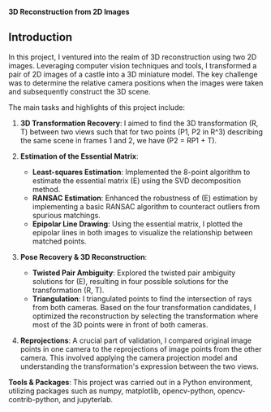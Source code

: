 **3D Reconstruction from 2D Images**

## Introduction

In this project, I ventured into the realm of 3D reconstruction using two 2D images. Leveraging computer vision techniques and tools, I transformed a pair of 2D images of a castle into a 3D miniature model. The key challenge was to determine the relative camera positions when the images were taken and subsequently construct the 3D scene.

The main tasks and highlights of this project include:

1. **3D Transformation Recovery**: I aimed to find the 3D transformation (R, T) between two views such that for two points \(P1, P2 in R^3) describing the same scene in frames 1 and 2, we have \(P2 = RP1 + T\).

2. **Estimation of the Essential Matrix**:
   - **Least-squares Estimation**: Implemented the 8-point algorithm to estimate the essential matrix \(E\) using the SVD decomposition method.
   - **RANSAC Estimation**: Enhanced the robustness of \(E\) estimation by implementing a basic RANSAC algorithm to counteract outliers from spurious matchings.
   - **Epipolar Line Drawing**: Using the essential matrix, I plotted the epipolar lines in both images to visualize the relationship between matched points.

3. **Pose Recovery & 3D Reconstruction**:
   - **Twisted Pair Ambiguity**: Explored the twisted pair ambiguity solutions for \(E\), resulting in four possible solutions for the transformation (R, T).
   - **Triangulation**: I triangulated points to find the intersection of rays from both cameras. Based on the four transformation candidates, I optimized the reconstruction by selecting the transformation where most of the 3D points were in front of both cameras.

4. **Reprojections**: A crucial part of validation, I compared original image points in one camera to the reprojections of image points from the other camera. This involved applying the camera projection model and understanding the transformation's expression between the two views.

**Tools & Packages**: This project was carried out in a Python environment, utilizing packages such as numpy, matplotlib, opencv-python, opencv-contrib-python, and jupyterlab.
